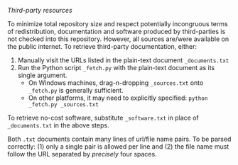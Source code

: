 *Third-party resources*

To minimize total repository size and respect potentially incongruous terms of 
redistribution, documentation and software produced by third-parties is not
checked into this repository. However, all sources are/were available on the public
internet. To retrieve third-party documentation, either:

  1.  Manually visit the URLs listed in the plain-text document `_documents.txt`
  2.  Run the Python script `_fetch.py` with the plain-text document as its
      single argument. 
      * On Windows machines, drag-n-dropping `_sources.txt` onto `_fetch.py` is
        generally sufficient. 
      * On other platforms, it may need to explicitly specified: 
        `python _fetch.py _sources.txt`

To retrieve no-cost software, substitute `_software.txt` in place of 
`_documents.txt` in the above steps.

Both `.txt` documents contain many lines of url/file name pairs. To be
parsed correctly: (1) only a single pair is allowed per line and (2) the file
name must follow the URL separated by *precisely* four spaces.
